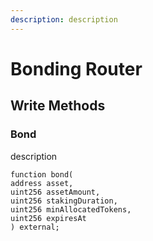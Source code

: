 ```yaml
---
description: description
---
```


# Bonding Router

## Write Methods

### Bond

description

```solidity
function bond(
address asset,
uint256 assetAmount,
uint256 stakingDuration,
uint256 minAllocatedTokens,
uint256 expiresAt
) external;
```
